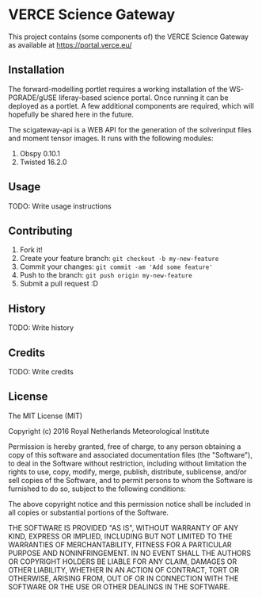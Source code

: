 # VERCE Science Gateway

This project contains (some components of) the VERCE Science Gateway as available at https://portal.verce.eu/

## Installation

The forward-modelling portlet requires a working installation of the WS-PGRADE/gUSE liferay-based science portal. Once running it can be deployed as a portlet. A few additional components are required, which will hopefully be shared here in the future.

The scigateway-api is a WEB API for the generation of the solverinput files and moment tensor images. It runs with the following modules:

1. Obspy 0.10.1
2. Twisted 16.2.0


## Usage

TODO: Write usage instructions

## Contributing

1. Fork it!
2. Create your feature branch: `git checkout -b my-new-feature`
3. Commit your changes: `git commit -am 'Add some feature'`
4. Push to the branch: `git push origin my-new-feature`
5. Submit a pull request :D

## History

TODO: Write history

## Credits

TODO: Write credits

## License

The MIT License (MIT)

Copyright (c) 2016 Royal Netherlands Meteorological Institute

Permission is hereby granted, free of charge, to any person obtaining a copy
of this software and associated documentation files (the "Software"), to deal
in the Software without restriction, including without limitation the rights
to use, copy, modify, merge, publish, distribute, sublicense, and/or sell
copies of the Software, and to permit persons to whom the Software is
furnished to do so, subject to the following conditions:

The above copyright notice and this permission notice shall be included in all
copies or substantial portions of the Software.

THE SOFTWARE IS PROVIDED "AS IS", WITHOUT WARRANTY OF ANY KIND, EXPRESS OR
IMPLIED, INCLUDING BUT NOT LIMITED TO THE WARRANTIES OF MERCHANTABILITY,
FITNESS FOR A PARTICULAR PURPOSE AND NONINFRINGEMENT. IN NO EVENT SHALL THE
AUTHORS OR COPYRIGHT HOLDERS BE LIABLE FOR ANY CLAIM, DAMAGES OR OTHER
LIABILITY, WHETHER IN AN ACTION OF CONTRACT, TORT OR OTHERWISE, ARISING FROM,
OUT OF OR IN CONNECTION WITH THE SOFTWARE OR THE USE OR OTHER DEALINGS IN THE
SOFTWARE.